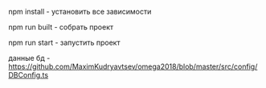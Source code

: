 npm install - установить все зависимости

npm run built - собрать проект

npm run start - запустить проект

данные бд - https://github.com/MaximKudryavtsev/omega2018/blob/master/src/config/DBConfig.ts
